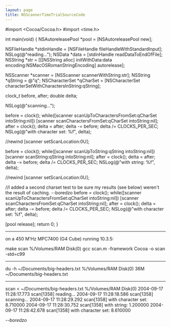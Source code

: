 ```yaml
---
layout: page
title: NSScannerTimeTrialSourceCode
---
```


    
 #import <Cocoa/Cocoa.h>
 #import <time.h>
 
 int main(void) {
   NSAutoreleasePool *pool = [NSAutoreleasePool new];
   
   NSFileHandle *stdinHandle = [NSFileHandle fileHandleWithStandardInput];
   NSLog(@"reading...");
   NSData *data = [stdinHandle readDataToEndOfFile];
   NSString *str = [[[NSString alloc] initWithData:data encoding:NSMacOSRomanStringEncoding] autorelease];
   
   NSScanner *scanner = [NSScanner scannerWithString:str];
   NSString *qString = @"q";
   NSCharacterSet *qCharSet = [NSCharacterSet characterSetWithCharactersInString:qString];
   
   clock_t before, after;
   double delta;
   
   NSLog(@"scanning...");
   
   before = clock();
   while([scanner scanUpToCharactersFromSet:qCharSet intoString:nil])
     [scanner scanCharactersFromSet:qCharSet intoString:nil];
   after = clock();
   delta  = after;
   delta -= before;
   delta /= CLOCKS_PER_SEC;
   NSLog(@"with character set: %f", delta);
   
   //rewind
   [scanner setScanLocation:0U];
   
   before = clock();
   while([scanner scanUpToString:qString intoString:nil])
     [scanner scanString:qString intoString:nil];
   after = clock();
   delta  = after;
   delta -= before;
   delta /= CLOCKS_PER_SEC;
   NSLog(@"with string: %f", delta);
   
   //rewind
   [scanner setScanLocation:0U];
   
   //I added a second charset test to be sure my results (see below) weren't the result of caching. --boredzo
   before = clock();
   while([scanner scanUpToCharactersFromSet:qCharSet intoString:nil])
     [scanner scanCharactersFromSet:qCharSet intoString:nil];
   after = clock();
   delta  = after;
   delta -= before;
   delta /= CLOCKS_PER_SEC;
   NSLog(@"with character set: %f", delta);
   
   [pool release];
   return 0;
 }


----

on a 450 M'Hz MPC7400 (G4 Cube) running 10.3.5:

    
 make scan                                                 %/Volumes/RAM Disk(0)
 gcc scan.m -framework Cocoa -o scan -std=c99
 ___
 du -h ~/Documents/big-headers.txt                         %/Volumes/RAM Disk(0)
 36M     ~/Documents/big-headers.txt
 ___
 scan < ~/Documents/big-headers.txt                        %/Volumes/RAM Disk(0)
 2004-09-17 11:28:17.773 scan[1358] reading...
 2004-09-17 11:28:18.586 scan[1358] scanning...
 2004-09-17 11:28:29.292 scan[1358] with character set: 8.710000
 2004-09-17 11:28:30.752 scan[1358] with string: 1.200000
 2004-09-17 11:28:42.678 scan[1358] with character set: 8.610000


*--boredzo*

